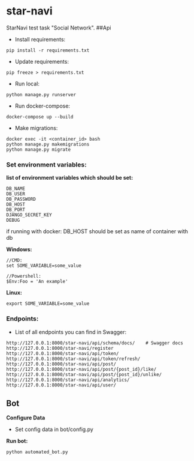 # star-navi
StarNavi test task "Social Network".
##Api
* Install requirements:
```
pip install -r requirements.txt
```
* Update requirements:
```
pip freeze > requirements.txt
```
* Run local:
```
python manage.py runserver
```
* Run docker-compose:
```
docker-compose up --build
```
* Make migrations:
```
docker exec -it <container_id> bash
python manage.py makemigrations
python manage.py migrate
```
### Set environment variables:
**list of environment variables which should be set:**<br>
```
DB_NAME
DB_USER
DB_PASSWORD
DB_HOST
DB_PORT
DJANGO_SECRET_KEY
DEBUG
```
if running with docker: 
DB_HOST should be set as name of container with db<br>

**Windows:**
```
//CMD:
set SOME_VARIABLE=some_value

//Powershell:
$Env:Foo = 'An example'
```
**Linux:**
```
export SOME_VARIABLE=some_value
```

### Endpoints:
* List of all endpoints you can find in Swagger:
```
http://127.0.0.1:8000/star-navi/api/schema/docs/    # Swagger docs
http://127.0.0.1:8000/star-navi/register
http://127.0.0.1:8000/star-navi/api/token/
http://127.0.0.1:8000/star-navi/api/token/refresh/
http://127.0.0.1:8000/star-navi/api/post/
http://127.0.0.1:8000/star-navi/api/post/{post_id}/like/
http://127.0.0.1:8000/star-navi/api/post/{post_id}/unlike/
http://127.0.0.1:8000/star-navi/api/analytics/
http://127.0.0.1:8000/star-navi/api/user/
```
## Bot
**Configure Data**
* Set config data in bot/config.py

**Run bot:**
```
python automated_bot.py 
```
